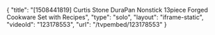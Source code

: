 {
    "title": "[1508441819] Curtis Stone DuraPan Nonstick 13piece Forged Cookware Set with Recipes",
    "type": "solo",
    "layout": "iframe-static",
    "videoId": "123178553",
    "url": "\/tvpembed\/123178553"
}